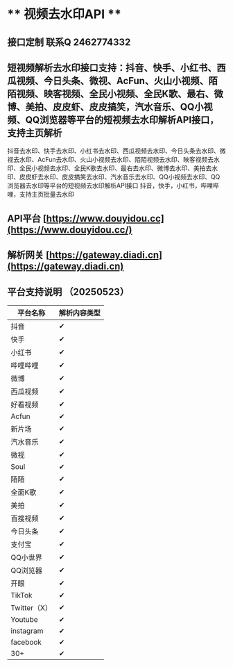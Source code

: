 # ** 视频去水印API **



## 接口定制 联系Q 2462774332



## 短视频解析去水印接口支持：抖音、快手、小红书、西瓜视频、今日头条、微视、AcFun、火山小视频、陌陌视频、映客视频、全民小视频、全民K歌、最右、微博、美拍、皮皮虾、皮皮搞笑，汽水音乐、QQ小视频、QQ浏览器等平台的短视频去水印解析API接口，支持主页解析
抖音去水印、快手去水印、小红书去水印、西瓜视频去水印、今日头条去水印、微视去水印、AcFun去水印、火山小视频去水印、陌陌视频去水印、映客视频去水印、全民小视频去水印、全民K歌去水印、最右去水印、微博去水印、美拍去水印、皮皮虾去水印、皮皮搞笑去水印、汽水音乐去水印、QQ小视频去水印、QQ浏览器去水印等平台的短视频去水印解析API接口
抖音，快手，小红书，哔哩哔哩，支持主页批量去水印

## API平台 [https://www.douyidou.cc](https://www.douyidou.cc/)

## 解析网关 [https://gateway.diadi.cn](https://gateway.diadi.cn)




## 平台支持说明 （20250523）

| 平台名称     | 解析内容类型 |
| ------------ | ------------ |
| 抖音         | ✔            |
| 快手         | ✔            |
| 小红书       | ✔            |
| 哔哩哔哩     | ✔            |
| 微博         | ✔            |
| 西瓜视频     | ✔            |
| 好看视频     | ✔            |
| Acfun        | ✔            |
| 新片场       | ✔            |
| 汽水音乐     | ✔            |
| 微视         | ✔            |
| Soul         | ✔            |
| 陌陌         | ✔            |
| 全面K歌      | ✔            |
| 美拍         | ✔            |
| 百搜视频     | ✔            |
| 今日头条     | ✔            |
| 支付宝       | ✔            |
| QQ小世界     | ✔            |
| QQ浏览器     | ✔            |
| 开眼         | ✔            |
| TikTok       | ✔            |
| Twitter（X） | ✔            |
| Youtube      | ✔            |
| instagram    | ✔            |
| facebook     | ✔            |
| 30+          | ✔            |


